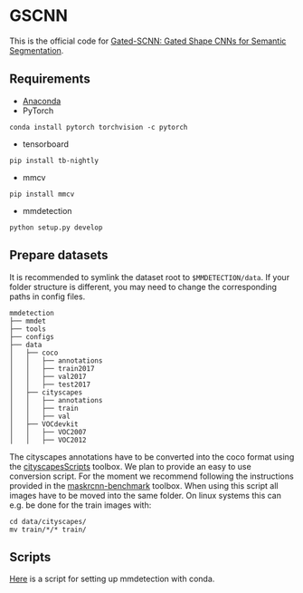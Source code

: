 # GSCNN
This is the official code for [Gated-SCNN: Gated Shape CNNs for Semantic Segmentation](https://arxiv.org/abs/1907.05740).

## Requirements
* [Anaconda](https://www.anaconda.com/download/)
* PyTorch
```
conda install pytorch torchvision -c pytorch
```
* tensorboard
```
pip install tb-nightly
```
- mmcv
```
pip install mmcv
```
- mmdetection
```
python setup.py develop
```

## Prepare datasets

It is recommended to symlink the dataset root to `$MMDETECTION/data`.
If your folder structure is different, you may need to change the corresponding paths in config files.

```
mmdetection
├── mmdet
├── tools
├── configs
├── data
│   ├── coco
│   │   ├── annotations
│   │   ├── train2017
│   │   ├── val2017
│   │   ├── test2017
│   ├── cityscapes
│   │   ├── annotations
│   │   ├── train
│   │   ├── val
│   ├── VOCdevkit
│   │   ├── VOC2007
│   │   ├── VOC2012

```
The cityscapes annotations have to be converted into the coco format using the [cityscapesScripts](https://github.com/mcordts/cityscapesScripts) toolbox.
We plan to provide an easy to use conversion script. For the moment we recommend following the instructions provided in the 
[maskrcnn-benchmark](https://github.com/facebookresearch/maskrcnn-benchmark/tree/master/maskrcnn_benchmark/data) toolbox. When using this script all images have to be moved into the same folder. On linux systems this can e.g. be done for the train images with:
```shell
cd data/cityscapes/
mv train/*/* train/
```

## Scripts

[Here](https://gist.github.com/hellock/bf23cd7348c727d69d48682cb6909047) is
a script for setting up mmdetection with conda.
